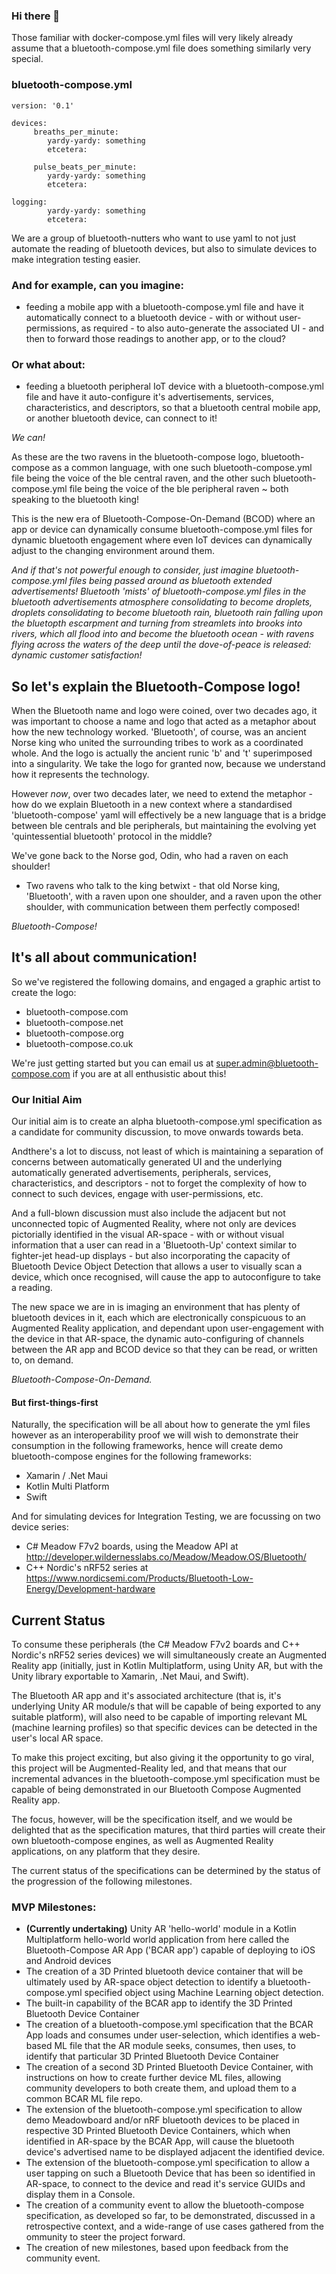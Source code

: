 ### Hi there 👋

Those familiar with docker-compose.yml files will very likely already assume that a bluetooth-compose.yml file does something similarly very special.

### bluetooth-compose.yml
```
version: '0.1'

devices:
     breaths_per_minute:
        yardy-yardy: something
        etcetera:

     pulse_beats_per_minute:
        yardy-yardy: something
        etcetera:

logging:
        yardy-yardy: something
        etcetera:
```

We are a group of bluetooth-nutters who want to use yaml to not just automate the reading of bluetooth devices, but also to simulate devices to make integration testing easier.

### And for example, can you imagine:

- feeding a mobile app with a bluetooth-compose.yml file and have it automatically connect to a bluetooth device - with or without user-permissions, as required - to also auto-generate the associated UI - and then to forward those readings to another app, or to the cloud?

### Or what about:

- feeding a bluetooth peripheral IoT device with a bluetooth-compose.yml file and have it auto-configure it's advertisements, services, characteristics, and descriptors, so that a bluetooth central mobile app, or another bluetooth device, can connect to it!

*We can!*

As these are the two ravens in the bluetooth-compose logo, bluetooth-compose as a common language, with one such bluetooth-compose.yml file being the voice of the ble central raven, and the other such bluetooth-compose.yml file being the voice of the ble peripheral raven ~ both speaking to the bluetooth king!

This is the new era of Bluetooth-Compose-On-Demand (BCOD) where an app or device can dynamically consume bluetooth-compose.yml files for dynamic bluetooth engagement where even IoT devices can dynamically adjust to the changing environment around them.

*And if that's not powerful enough to consider, just imagine bluetooth-compose.yml files being passed around as bluetooth extended advertisements! Bluetooth 'mists' of bluetooth-compose.yml files in the bluetooth advertisements atmosphere consolidating to become droplets, droplets consolidating to become bluetooth rain, bluetooth rain falling upon the bluetopth escarpment and turning from streamlets into brooks into rivers, which all flood into and become the bluetooth ocean - with ravens flying across the waters of the deep until the dove-of-peace is released: dynamic customer satisfaction!*

## So let's explain the Bluetooth-Compose logo!

When the Bluetooth name and logo were coined, over two decades ago, it was important to choose a name and logo that acted as a metaphor about how the new technology worked. 'Bluetooth', of course, was an ancient Norse king who united the surrounding tribes to work as a coordinated whole. And the logo is actually the ancient runic 'b' and 't' superimposed into a singularity. We take the logo for granted now, because we understand how it represents the technology.

However *now*, over two decades later, we need to extend the metaphor - how do we explain Bluetooth in a new context where a standardised 'bluetooth-compose' yaml will effectively be a new language that is a bridge between ble centrals and ble peripherals, but maintaining the evolving yet 'quintessential bluetooth' protocol in the middle?

We've gone back to the Norse god, Odin, who had a raven on each shoulder!

- Two ravens who talk to the king betwixt - that old Norse king, 'Bluetooth', with a raven upon one shoulder, and a raven upon the other shoulder, with communication between them perfectly composed!

*Bluetooth-Compose!*

## It's all about communication!

So we've registered the following domains, and engaged a graphic artist to create the logo:

- bluetooth-compose.com
- bluetooth-compose.net
- bluetooth-compose.org
- bluetooth-compose.co.uk

We're just getting started but you can email us at super.admin@bluetooth-compose.com if you are at all enthusistic about this!

### Our Initial Aim

Our initial aim is to create an alpha bluetooth-compose.yml specification as a candidate for community discussion, to move onwards towards beta.

Andthere's a lot to discuss, not least of which is maintaining a separation of concerns between automatically generated UI and the underlying automatically generated advertisements, peripherals, services, characteristics, and descriptors - not to forget the complexity of how to connect to such devices, engage with user-permissions, etc.

And a full-blown discussion must also include the adjacent but not unconnected topic of Augmented Reality, where not only are devices pictorially identified in the visual AR-space - with or without visual information that a user can read in a 'Bluetooth-Up' context similar to fighter-jet head-up displays - but also incorporating the capacity of Bluetooth Device Object Detection that allows a user to visually scan a device, which once recognised, will cause the app to autoconfigure to take a reading.

The new space we are in is imaging an environment that has plenty of bluetooth devices in it, each which are electronically conspicuous to an Augmented Reality application, and dependant upon user-engagement with the device in that AR-space, the dynamic auto-configuring of channels between the AR app and BCOD device so that they can be read, or written to, on demand.

*Bluetooth-Compose-On-Demand.*

#### But first-things-first

Naturally, the specification will be all about how to generate the yml files however as an interoperability proof we will wish to demonstrate their consumption in the following frameworks, hence will create demo bluetooth-compose engines for the following frameworks:

- Xamarin / .Net Maui
- Kotlin Multi Platform
- Swift

And for simulating devices for Integration Testing, we are focussing on two device series:

-    C# Meadow F7v2 boards, using the Meadow API at http://developer.wildernesslabs.co/Meadow/Meadow.OS/Bluetooth/
-    C++ Nordic's nRF52 series at https://www.nordicsemi.com/Products/Bluetooth-Low-Energy/Development-hardware

## Current Status

To consume these peripherals (the C# Meadow F7v2 boards and C++ Nordic's nRF52 series devices)  we will simultaneously create an Augmented Reality app (initially, just in Kotlin Multiplatform, using Unity AR, but with the Unity library exportable to Xamarin, .Net Maui, and Swift).

The Bluetooth AR app and it's associated architecture (that is, it's underlying Unity AR module/s that will be capable of being exported to any suitable platform), will also need to be capable of importing relevant ML (machine learning profiles) so that specific devices can be detected in the user's local AR space.

To make this project exciting, but also giving it the opportunity to go viral, this project will be Augmented-Reality led, and that means that our incremental advances in the bluetooth-compose.yml specification must be capable of being demonstrated in our Bluetooth Compose Augmented Reality app.

The focus, however, will be the specification itself, and we would be delighted that as the specification matures, that third parties will create their own bluetooth-compose engines, as well as Augmented Reality applications, on any platform that they desire.

The current status of the specifications can be determined by the status of the progression of the following milestones.

### MVP Milestones:

- **(Currently undertaking)** Unity AR 'hello-world' module in a Kotlin Multiplatform hello-world world application from here called the Bluetooth-Compose AR App ('BCAR app') capable of deploying to iOS and Android devices
- The creation of a 3D Printed bluetooth device container that will be ultimately used by AR-space object detection to identify a bluetooth-compose.yml specified object using Machine Learning object detection.
- The built-in capability of the BCAR app to identify the 3D Printed Bluetooth Device Container
- The creation of a bluetooth-compose.yml specification that the BCAR App loads and consumes under user-selection, which identifies a web-based ML file that the AR module seeks, consumes, then uses, to identify that particular 3D Printed Bluetooth Device Container
- The creation of a second 3D Printed Bluetooth Device Container, with instructions on how to create further device ML files, allowing community developers to both create them, and upload them to a common BCAR ML file repo.
- The extension of the bluetooth-compose.yml specification to allow demo Meadowboard and/or nRF bluetooth devices to be placed in respective 3D Printed Bluetooth Device Containers, which when identified in AR-space by the BCAR App, will cause the bluetooth device's advertised name to be displayed adjacent the identified device.
- The extension of the bluetooth-compose.yml specification to allow a user tapping on such a Bluetooth Device that has been so identified in AR-space, to connect to the device and read it's service GUIDs and display them in a Console.
- The creation of a community event to allow the bluetooth-compose specification, as developed so far, to be demonstrated, discussed in a retrospective context, and a wide-range of use cases gathered from the ommunity to steer the project forward.
- The creation of new milestones, based upon feedback from the community event.


